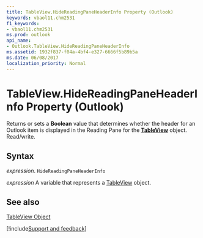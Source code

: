 ```yaml
---
title: TableView.HideReadingPaneHeaderInfo Property (Outlook)
keywords: vbaol11.chm2531
f1_keywords:
- vbaol11.chm2531
ms.prod: outlook
api_name:
- Outlook.TableView.HideReadingPaneHeaderInfo
ms.assetid: 1932f837-f04a-4bf4-e327-6666f5b89b5a
ms.date: 06/08/2017
localization_priority: Normal
---
```



# TableView.HideReadingPaneHeaderInfo Property (Outlook)

Returns or sets a  **Boolean** value that determines whether the header for an Outlook item is displayed in the Reading Pane for the **[TableView](Outlook.TableView.md)** object. Read/write.


## Syntax

_expression_. `HideReadingPaneHeaderInfo`

_expression_ A variable that represents a [TableView](./Outlook.TableView.md) object.


## See also


[TableView Object](Outlook.TableView.md)

[!include[Support and feedback](~/includes/feedback-boilerplate.md)]